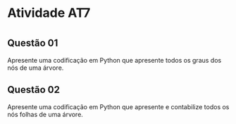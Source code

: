 <h1> Atividade AT7 <h1>
<h2> Questão 01 </h2>
<p> Apresente uma codificação em Python que apresente todos os graus dos nós de uma árvore. </p>
<h2> Questão 02 </h2>
<p> Apresente uma codificação em Python que apresente e contabilize todos os nós folhas de uma árvore. </p>
